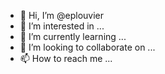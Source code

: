 - 👋 Hi, I’m @eplouvier
- 👀 I’m interested in ...
- 🌱 I’m currently learning ...
- 💞️ I’m looking to collaborate on ...
- 📫 How to reach me ...

<!---
eplouvier/eplouvier is a ✨ special ✨ repository because its `README.md` (this file) appears on your GitHub profile.
You can click the Preview link to take a look at your changes.
--->
